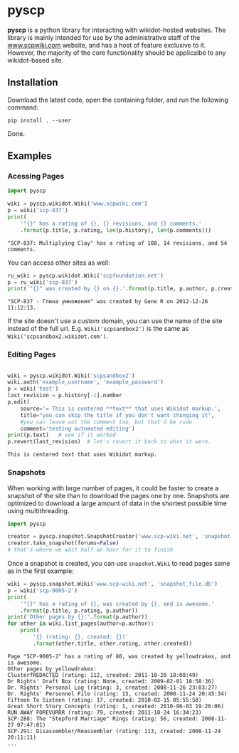 # pyscp

**pyscp** is a python library for interacting with wikidot-hosted websites. The library is mainly intended for use by the administrative staff of the www.scpwiki.com website, and has a host of feature exclusive to it. However, the majority of the core functionality should be applicalbe to any wikidot-based site.

## Installation

Download the latest code, open the containing folder, and run the following command:
```
pip install . --user
```
Done.

## Examples

### Acessing Pages

```python
import pyscp

wiki = pyscp.wikidot.Wiki('www.scpwiki.com')
p = wiki('scp-837')
print(
    '"{}" has a rating of {}, {} revisions, and {} comments.'
    .format(p.title, p.rating, len(p.history), len(p.comments)))
```
```
"SCP-837: Multiplying Clay" has a rating of 108, 14 revisions, and 54 comments.
```

You can access other sites as well:

```python
ru_wiki = pyscp.wikidot.Wiki('scpfoundation.net')
p = ru_wiki('scp-837')
print('"{}" was created by {} on {}.'.format(p.title, p.author, p.created))
```
```
"SCP-837 - Глина умножения" was created by Gene R on 2012-12-26 11:12:13.
```

If the site doesn't use a custom domain, you can use the name of the site instead of the full url. E.g. `Wiki('scpsandbox2')` is the same as `Wiki('scpsandbox2.wikidot.com')`.

### Editing Pages

```python

wiki = pyscp.wikidot.Wiki('scpsandbox2')
wiki.auth('example_username', 'example_password')
p = wiki('test')
last_revision = p.history[-1].number
p.edit(
    source='= This is centered **text** that uses Wikidot markup.',
    title="you can skip the title if you don't want changing it",
    #you can leave out the comment too, but that'd be rude
    comment='testing automated editing')
print(p.text)   # see if it worked
p.revert(last_revision)  # let's revert it back to what it were.
```
```
This is centered text that uses Wikidot markup.
```


### Snapshots

When working with large number of pages, it could be faster to create a snapshot of the site than to download the pages one by one. Snapshots are optimized to download a large amount of data in the shortest possible time using multithreading.

```python
import pyscp

creator = pyscp.snapshot.SnapshotCreator('www.scp-wiki.net', 'snapshot_file.db')
creator.take_snapshot(forums=False)
# that's where we wait half an hour for it to finish
```

Once a snapshot is created, you can use `snapshot.Wiki` to read pages same as in the first example:

```python
wiki = pyscp.snapshot.Wiki('www.scp-wiki.net', 'snapshot_file.db')
p = wiki('scp-9005-2')
print(
    '"{}" has a rating of {}, was created by {}, and is awesome.'
    .format(p.title, p.rating, p.author))
print('Other pages by {}:'.format(p.author))
for other in wiki.list_pages(author=p.author):
    print(
        '{} (rating: {}, created: {})'
        .format(other.title, other.rating, other.created))
```
```
Page "SCP-9005-2" has a rating of 80, was created by yellowdrakex, and is awesome.
Other pages by yellowdrakex:
ClusterfREDACTED (rating: 112, created: 2011-10-20 18:08:49)
Dr Rights' Draft Box (rating: None, created: 2009-02-01 18:58:36)
Dr. Rights' Personal Log (rating: 3, created: 2008-11-26 23:03:27)
Dr. Rights' Personnel File (rating: 13, created: 2008-11-24 20:45:34)
Fifteen To Sixteen (rating: 17, created: 2010-02-15 05:55:58)
Great Short Story Concepts (rating: 1, created: 2010-06-03 19:26:06)
RUN AWAY FOREVURRR (rating: 79, created: 2011-10-24 16:34:23)
SCP-288: The "Stepford Marriage" Rings (rating: 56, created: 2008-11-27 07:47:01)
SCP-291: Disassembler/Reassembler (rating: 113, created: 2008-11-24 20:11:11)
...
```
